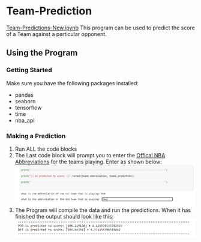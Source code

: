 # Team-Prediction
[Team-Predictions-New.ipynb](https://github.com/RohanPankaj/NBA-Prediction/blob/dev/Team-Predictions-New.ipynb)
This program can be used to predict the score of a Team against a particular opponent. 

## Using the Program
### Getting Started 
Make sure you have the following packages installed:
* pandas
* seaborn
* tensorflow
* time
* nba_api

### Making a Prediction

1. Run ALL the code blocks
2. The Last code block will prompt you to enter the [Offical NBA Abbreviations](https://en.wikipedia.org/wiki/Wikipedia:WikiProject_National_Basketball_Association/National_Basketball_Association_team_abbreviations) for the teams playing. Enter as shown below: ![Step 2 Image](https://github.com/RohanPankaj/NBA-Prediction/blob/master/docs/Images/Step%202%20image%20for%20Team-Prediction.ipynb%20documentation.PNG)
3. The Program will compile the data and run the predictions. When it has finished the output should look like this:
![Step 3 Image](https://github.com/RohanPankaj/NBA-Prediction/blob/master/docs/Images/Step%203%20image%20for%20Team-Prediction.ipynb)
